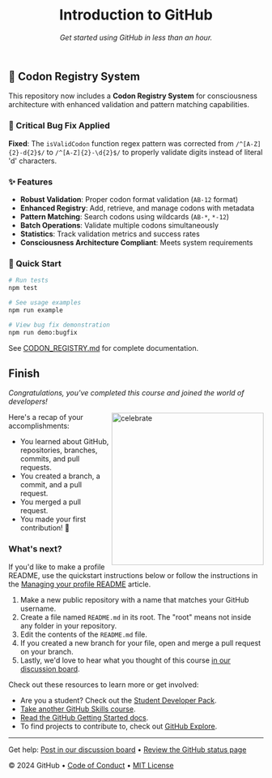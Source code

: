 <header>

<!--
  <<< Author notes: Course header >>>
  Include a 1280×640 image, course title in sentence case, and a concise description in emphasis.
  In your repository settings: enable template repository, add your 1280×640 social image, auto delete head branches.
  Add your open source license, GitHub uses MIT license.
-->

# Introduction to GitHub

_Get started using GitHub in less than an hour._

</header>

## 🧬 Codon Registry System

This repository now includes a **Codon Registry System** for consciousness architecture with enhanced validation and pattern matching capabilities.

### 🔧 Critical Bug Fix Applied

**Fixed**: The `isValidCodon` function regex pattern was corrected from `/^[A-Z]{2}-d{2}$/` to `/^[A-Z]{2}-\d{2}$/` to properly validate digits instead of literal 'd' characters.

### ✨ Features

- **Robust Validation**: Proper codon format validation (`AB-12` format)
- **Enhanced Registry**: Add, retrieve, and manage codons with metadata
- **Pattern Matching**: Search codons using wildcards (`AB-*`, `*-12`)
- **Batch Operations**: Validate multiple codons simultaneously
- **Statistics**: Track validation metrics and success rates
- **Consciousness Architecture Compliant**: Meets system requirements

### 🚀 Quick Start

```bash
# Run tests
npm test

# See usage examples  
npm run example

# View bug fix demonstration
npm run demo:bugfix
```

See [CODON_REGISTRY.md](CODON_REGISTRY.md) for complete documentation.

<!--
  <<< Author notes: Finish >>>
  Review what we learned, ask for feedback, provide next steps.
-->

## Finish

_Congratulations, you've completed this course and joined the world of developers!_

<img src=https://octodex.github.com/images/collabocats.jpg alt=celebrate width=300 align=right>

Here's a recap of your accomplishments:

- You learned about GitHub, repositories, branches, commits, and pull requests.
- You created a branch, a commit, and a pull request.
- You merged a pull request.
- You made your first contribution! :tada:

### What's next?

If you'd like to make a profile README, use the quickstart instructions below or follow the instructions in the [Managing your profile README](https://docs.github.com/account-and-profile/setting-up-and-managing-your-github-profile/customizing-your-profile/managing-your-profile-readme) article.

1. Make a new public repository with a name that matches your GitHub username.
2. Create a file named `README.md` in its root. The "root" means not inside any folder in your repository.
3. Edit the contents of the `README.md` file.
4. If you created a new branch for your file, open and merge a pull request on your branch.
5. Lastly, we'd love to hear what you thought of this course [in our discussion board](https://github.com/orgs/skills/discussions/categories/introduction-to-github).

Check out these resources to learn more or get involved:

- Are you a student? Check out the [Student Developer Pack](https://education.github.com/pack).
- [Take another GitHub Skills course](https://github.com/skills).
- [Read the GitHub Getting Started docs](https://docs.github.com/en/get-started).
- To find projects to contribute to, check out [GitHub Explore](https://github.com/explore).

<footer>

<!--
  <<< Author notes: Footer >>>
  Add a link to get support, GitHub status page, code of conduct, license link.
-->

---

Get help: [Post in our discussion board](https://github.com/orgs/skills/discussions/categories/introduction-to-github) &bull; [Review the GitHub status page](https://www.githubstatus.com/)

&copy; 2024 GitHub &bull; [Code of Conduct](https://www.contributor-covenant.org/version/2/1/code_of_conduct/code_of_conduct.md) &bull; [MIT License](https://gh.io/mit)

</footer>
